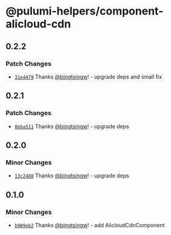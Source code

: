 # @pulumi-helpers/component-alicloud-cdn

## 0.2.2

### Patch Changes

- [`31e4479`](https://github.com/bingtsingw/pulumi-helpers/commit/31e4479b7a0c257befed8a53459b56a911c499ae) Thanks [@bingtsingw](https://github.com/bingtsingw)! - upgrade deps and small fix

## 0.2.1

### Patch Changes

- [`0eba511`](https://github.com/bingtsingw/pulumi-helpers/commit/0eba51101360518f9527286e48aa99d26c92d165) Thanks [@bingtsingw](https://github.com/bingtsingw)! - upgrade deps

## 0.2.0

### Minor Changes

- [`13c2488`](https://github.com/bingtsingw/pulumi-helpers/commit/13c2488be9858aed5039ee9ecc12c9d9270bfbf5) Thanks [@bingtsingw](https://github.com/bingtsingw)! - upgrade deps

## 0.1.0

### Minor Changes

- [`b909eb2`](https://github.com/bingtsingw/pulumi-helpers/commit/b909eb22b174235f59b746722c1191113d1a1e23) Thanks [@bingtsingw](https://github.com/bingtsingw)! - add AlicloudCdnComponent
